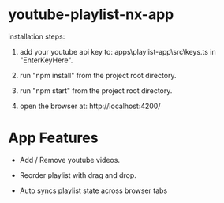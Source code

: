 # youtube-playlist-nx-app

installation steps:

1. add your youtube api key to: apps\playlist-app\src\keys.ts in "EnterKeyHere".

2. run "npm install" from the project root directory.

3. run "npm start" from the project root directory.

4. open the browser at: http://localhost:4200/

# App Features

- Add / Remove youtube videos.

- Reorder playlist with drag and drop.

- Auto syncs playlist state across browser tabs

